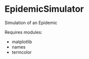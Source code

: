 # EpidemicSimulator
Simulation of an Epidemic

Requires modules:
- matplotlib
- names
- termcolor
  
  
